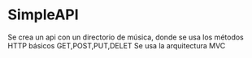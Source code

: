 # SimpleAPI
Se crea un api con un directorio de música, donde se usa los métodos HTTP básicos GET,POST,PUT,DELET
Se usa la arquitectura MVC
